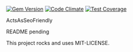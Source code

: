 [![Gem Version](https://badge.fury.io/rb/acts_as_seo_friendly.png)](http://badge.fury.io/rb/acts_as_seo_friendly)
[![Code Climate](https://codeclimate.com/github/fishtag/acts_as_seo_friendly/badges/gpa.svg)](https://codeclimate.com/github/fishtag/acts_as_seo_friendly)
[![Test Coverage](https://codeclimate.com/github/fishtag/acts_as_seo_friendly/badges/coverage.svg)](https://codeclimate.com/github/fishtag/acts_as_seo_friendly)

ActsAsSeoFriendly

README pending

This project rocks and uses MIT-LICENSE.
